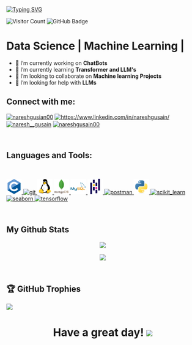 [![Typing SVG](https://readme-typing-svg.herokuapp.com?color=ffecd2&size=29&multiline=true&width=700&lines=Naresh+Gusain)](https://git.io/typing-svg)

![Visitor Count](https://komarev.com/ghpvc/?username=NareshGusain&color=blueviolet&style=flat-square)
<a><img src="https://img.shields.io/github/followers/NareshGusain?label=Followers&style=social" alt="GitHub Badge"></a>
# Data Science | Machine Learning | </b>&nbsp;

- 🔭 I’m currently working on **ChatBots**
- 🌱 I’m currently learning **Transformer and LLM's**
- 👯 I’m looking to collaborate on **Machine learning Projects**
- 🤝 I’m looking for help with **LLMs**

## Connect with me:
<p align="left">
<a href="https://twitter.com/nareshgusian00" target="blank"><img align="center" src="https://raw.githubusercontent.com/rahuldkjain/github-profile-readme-generator/master/src/images/icons/Social/twitter.svg" alt="nareshgusian00" height="30" width="40" /></a>
<a href="https://linkedin.com/in/https://www.linkedin.com/in/nareshgusain/" target="blank"><img align="center" src="https://raw.githubusercontent.com/rahuldkjain/github-profile-readme-generator/master/src/images/icons/Social/linked-in-alt.svg" alt="https://www.linkedin.com/in/nareshgusain/" height="30" width="40" /></a>
<a href="https://instagram.com/naresh__gusain" target="blank"><img align="center" src="https://raw.githubusercontent.com/rahuldkjain/github-profile-readme-generator/master/src/images/icons/Social/instagram.svg" alt="naresh__gusain" height="30" width="40" /></a>
<a href="https://www.leetcode.com/nareshgusain00" target="blank"><img align="center" src="https://raw.githubusercontent.com/rahuldkjain/github-profile-readme-generator/master/src/images/icons/Social/leet-code.svg" alt="nareshgusain00" height="30" width="40" /></a>
</p>


<br>

 ## Languages and Tools: 

<br>
<p align="left"> <a href="https://www.cprogramming.com/" target="_blank" rel="noreferrer"> <img src="https://raw.githubusercontent.com/devicons/devicon/master/icons/c/c-original.svg" alt="c" width="40" height="40"/> </a> <a href="https://git-scm.com/" target="_blank" rel="noreferrer"> <img src="https://www.vectorlogo.zone/logos/git-scm/git-scm-icon.svg" alt="git" width="40" height="40"/> </a> <a href="https://www.linux.org/" target="_blank" rel="noreferrer"> <img src="https://raw.githubusercontent.com/devicons/devicon/master/icons/linux/linux-original.svg" alt="linux" width="40" height="40"/> </a> <a href="https://www.mongodb.com/" target="_blank" rel="noreferrer"> <img src="https://raw.githubusercontent.com/devicons/devicon/master/icons/mongodb/mongodb-original-wordmark.svg" alt="mongodb" width="40" height="40"/> </a> <a href="https://www.mysql.com/" target="_blank" rel="noreferrer"> <img src="https://raw.githubusercontent.com/devicons/devicon/master/icons/mysql/mysql-original-wordmark.svg" alt="mysql" width="40" height="40"/> </a> <a href="https://pandas.pydata.org/" target="_blank" rel="noreferrer"> <img src="https://raw.githubusercontent.com/devicons/devicon/2ae2a900d2f041da66e950e4d48052658d850630/icons/pandas/pandas-original.svg" alt="pandas" width="40" height="40"/> </a> <a href="https://postman.com" target="_blank" rel="noreferrer"> <img src="https://www.vectorlogo.zone/logos/getpostman/getpostman-icon.svg" alt="postman" width="40" height="40"/> </a> <a href="https://www.python.org" target="_blank" rel="noreferrer"> <img src="https://raw.githubusercontent.com/devicons/devicon/master/icons/python/python-original.svg" alt="python" width="40" height="40"/> </a> <a href="https://scikit-learn.org/" target="_blank" rel="noreferrer"> <img src="https://upload.wikimedia.org/wikipedia/commons/0/05/Scikit_learn_logo_small.svg" alt="scikit_learn" width="40" height="40"/> </a> <a href="https://seaborn.pydata.org/" target="_blank" rel="noreferrer"> <img src="https://seaborn.pydata.org/_images/logo-mark-lightbg.svg" alt="seaborn" width="40" height="40"/> </a> <a href="https://www.tensorflow.org" target="_blank" rel="noreferrer"> <img src="https://www.vectorlogo.zone/logos/tensorflow/tensorflow-icon.svg" alt="tensorflow" width="40" height="40"/> </a> </p>
<br>

  ## My Github Stats 
<!-- <p align="center">
 <a href="#"><img alt="Github Stats"   <img src="https://github-readme-stats.vercel.app/api/wakatime?username=NareshGusain&theme=react&langs_count=5&layout=compact" /></p>
 <p align="center"> -->
 <p align="center">
 <img align="center" height="195px" src="https://github-readme-stats.vercel.app/api/top-langs/?username=NareshGusain&text_color=FFFFFF&bg_color=000000&title_color=orange&langs_count=15&layout=compact&hide_border=true" />
  </p>
<p align="center">
    <img align="center" src="https://github-readme-stats.vercel.app/api?username=NareshGusain&show_icons=true&hide_border=true&title_color=orange&amp&icon_color=FFFFFF&amp&text_color=FFFFFF&amp&bg_color=000000&count_private=true&include_all_commits=true"/>
</p>
 
<!-- <p align="center">
 <a href="#"><img alt="Naresh Gusain stats" src="https://github-readme-stats.vercel.app/api/top-langs/?username=NareshGusain&layout=compact&langs_count=8&theme=radical"/> </a>
 </p>

 <p align="center">
 <a href="#"><img alt="Naresh Gusain stats" src="https://github-readme-stats.vercel.app/api?username=NareshGusain&show_icons=true&theme=radical"/> </a>
 </p>
 
  <p align="center" >
 <a href="#"><img  alt="Naresh Gusain streak"  src="https://github-readme-streak-stats.herokuapp.com/?user=NareshGusain&theme=radical&hide_border=true&stroke=0000&background=0D1117" /> </a></p> -->


<br>

## 🏆 GitHub Trophies
<p align="center">
  
![](https://github-profile-trophy.vercel.app/?username=NareshGusain&theme=radical&no-frame=false&no-bg=false&margin-w=2)
  
</p>
<h1><p align ="center"> Have a great day! <img src="https://media.giphy.com/media/ObNTw8Uzwy6KQ/giphy.gif" height="25px">
